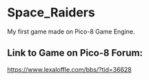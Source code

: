 # Space_Raiders
My first game made on Pico-8 Game Engine.

## Link to Game on Pico-8 Forum:
https://www.lexaloffle.com/bbs/?tid=36628
